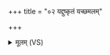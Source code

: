 +++
title = "०२ यद्दुष्कृतं यच्छमलम्"

+++
<details><summary>मूलम् (VS)</summary>

यद्दु॑ष्कृ॒तं यच्छम॑लं॒ यद्वा॑ चेरिम पा॒पया॑।  
त्वया॒ तद्वि॑श्वतोमु॒खापा॑मा॒र्गाप॑ मृज्महे ॥
</details>